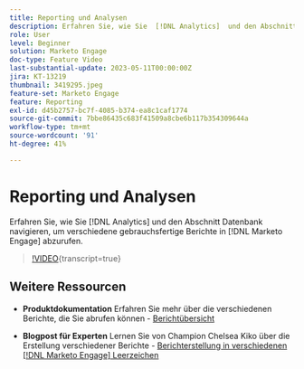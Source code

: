 ```yaml
---
title: Reporting und Analysen
description: Erfahren Sie, wie Sie  [!DNL Analytics]  und den Abschnitt Datenbank navigieren, um verschiedene gebrauchsfertige Berichte in  [!DNL Marketo Engage] abzurufen.
role: User
level: Beginner
solution: Marketo Engage
doc-type: Feature Video
last-substantial-update: 2023-05-11T00:00:00Z
jira: KT-13219
thumbnail: 3419295.jpeg
feature-set: Marketo Engage
feature: Reporting
exl-id: d45b2757-bc7f-4085-b374-ea8c1caf1774
source-git-commit: 7bbe86435c683f41509a8cbe6b117b354309644a
workflow-type: tm+mt
source-wordcount: '91'
ht-degree: 41%

---
```


# Reporting und Analysen

Erfahren Sie, wie Sie [!DNL Analytics] und den Abschnitt Datenbank navigieren, um verschiedene gebrauchsfertige Berichte in [!DNL Marketo Engage] abzurufen.

>[!VIDEO](https://video.tv.adobe.com/v/3419295/?learn=on){transcript=true}

## Weitere Ressourcen

* **Produktdokumentation**
Erfahren Sie mehr über die verschiedenen Berichte, die Sie abrufen können - [Berichtübersicht](https://experienceleague.adobe.com/docs/marketo/using/product-docs/reporting/reporting-overview.html?lang=en&amp;sdid=M7K4SLTS&amp;mv=email&amp;mv2=instreml)

* **Blogpost für Experten**
Lernen Sie von Champion Chelsea Kiko über die Erstellung verschiedener Berichte - [Berichterstellung in verschiedenen [!DNL Marketo Engage] Leerzeichen](https://nation.marketo.com/t5/product-blogs/how-marketo-champion-chelsea-kiko-reports-in-various-marketo/ba-p/242627)
